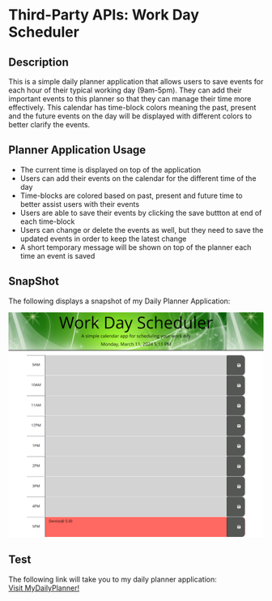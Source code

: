 # Third-Party APIs: Work Day Scheduler

## Description

This is a simple daily planner application that allows users to save events for each hour of their typical working day (9am-5pm). They can add their important events to this planner so that they can manage their time more effectively. This calendar has time-block colors meaning the past, present and the future events on the day will be displayed with different colors to better clarify the events. 

## Planner Application Usage

- The current time is displayed on top of the application
- Users can add their events on the calendar for the different time of the day
- Time-blocks are colored based on past, present and future time to better assist users with their events
- Users are able to save their events by clicking the save buttton at end of each time-block
- Users can change or delete the events as well, but they need to save the updated events in order to keep the latest change
- A short temporary message will be shown on top of the planner each time an event is saved


## SnapShot

The following displays a snapshot of my Daily Planner Application:

![Snapshot of my "Daily Scheduler".](Assets/_C__Users_Bahador_bootcamp_OSU-VIRT-FSF-PT-01-2024-U-LOLC_05-Third-Party-APIs_02-Challenge_index.html.png?raw=true)


## Test

The following link will take you to my daily planner application: <br>
 <a href="https://benravandi.github.io/PasswordGeneratorApp/">Visit MyDailyPlanner!</a>